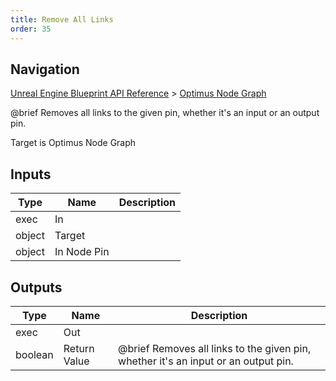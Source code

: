 ```yaml
---
title: Remove All Links
order: 35
---
```

## Navigation

[Unreal Engine Blueprint API Reference](https://dev.epicgames.com/documentation/en-us/unreal-engine/BlueprintAPI) > [Optimus Node Graph](https://dev.epicgames.com/documentation/en-us/unreal-engine/BlueprintAPI/OptimusNodeGraph)

@brief Removes all links to the given pin, whether it's an input or an output pin.

Target is Optimus Node Graph

## Inputs

| Type | Name | Description |
| --- | --- | --- |
| exec | In |  |
| object | Target |  |
| object | In Node Pin |  |

## Outputs

| Type | Name | Description |
| --- | --- | --- |
| exec | Out |  |
| boolean | Return Value | @brief Removes all links to the given pin, whether it's an input or an output pin. |
